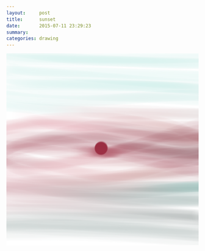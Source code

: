 ```yaml
---
layout:     post
title:      sunset
date:       2015-07-11 23:29:23
summary:    
categories: drawing
---
```

![sunset](/images/diary/sunset.png "One of the most magnificent I have seen in months.")